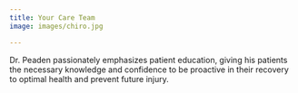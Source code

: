 ```yaml
---
title: Your Care Team
image: images/chiro.jpg

---
```

Dr. Peaden passionately emphasizes patient education, giving his patients the necessary knowledge and confidence to be proactive in their recovery to optimal health and prevent future injury.